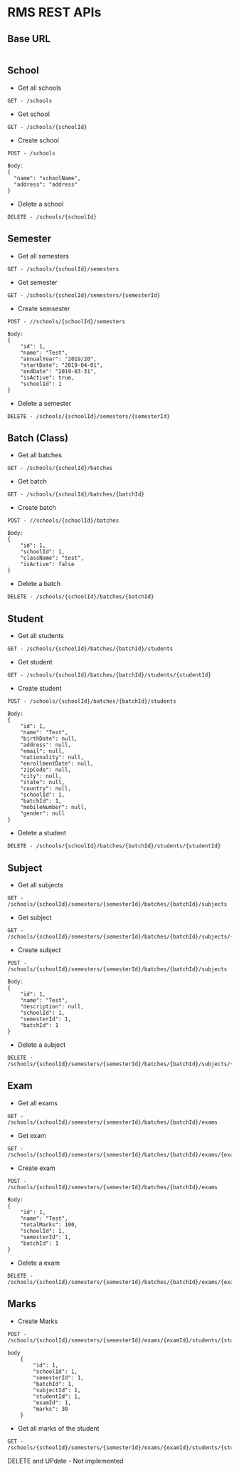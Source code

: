 # RMS REST APIs

## Base URL
```

```

##  School

- Get all schools   
```
GET - /schools
```

- Get school
```
GET - /schools/{schoolId}
```

- Create school
```
POST - /schools

Body:
{
  "name": "schoolName",
  "address": "address"
}
```

- Delete a school 
```
DELETE - /schools/{schoolId}
```


##  Semester

- Get all semesters   
```
GET - /schools/{schoolId}/semesters
```

- Get semester
```
GET - /schools/{schoolId}/semesters/{semesterId}
```

- Create semsester
```
POST - //schools/{schoolId}/semesters

Body:
{
    "id": 1,
    "name": "Test",
    "annualYear": "2019/20",
    "startDate": "2019-04-01",
    "endDate": "2019-03-31",
    "isActive": true,
    "schoolId": 1
}
```

- Delete a semester 
```
DELETE - /schools/{schoolId}/semesters/{semesterId}
```

##  Batch (Class)


- Get all batches   
```
GET - /schools/{schoolId}/batches
```

- Get batch
```
GET - /schools/{schoolId}/batches/{batchId}
```

- Create batch
```
POST - //schools/{schoolId}/batches

Body:
{
    "id": 1,
    "schoolId": 1,
    "className": "test",
    "isActive": false
}
```

- Delete a batch 
```
DELETE - /schools/{schoolId}/batches/{batchId}
```

## Student

- Get all students   
```
GET - /schools/{schoolId}/batches/{batchId}/students
```

- Get student
```
GET - /schools/{schoolId}/batches/{batchId}/students/{studentId}
```

- Create student
```
POST - /schools/{schoolId}/batches/{batchId}/students

Body:
{
    "id": 1,
    "name": "Test",
    "birthDate": null,
    "address": null,
    "email": null,
    "nationality": null,
    "enrollmentDate": null,
    "zipCode": null,
    "city": null,
    "state": null,
    "country": null,
    "schoolId": 1,
    "batchId": 1,
    "mobileNumber": null,
    "gender": null
}
```

- Delete a student 
```
DELETE - /schools/{schoolId}/batches/{batchId}/students/{studentId}
```

## Subject

- Get all subjects   
```
GET - /schools/{schoolId}/semesters/{semesterId}/batches/{batchId}/subjects
```

- Get subject
```
GET - /schools/{schoolId}/semesters/{semesterId}/batches/{batchId}/subjects/{subjectId}
```

- Create subject
```
POST - /schools/{schoolId}/semesters/{semesterId}/batches/{batchId}/subjects

Body:
{
    "id": 1,
    "name": "Test",
    "description": null,
    "schoolId": 1,
    "semesterId": 1,
    "batchId": 1
}
```

- Delete a subject 
```
DELETE - /schools/{schoolId}/semesters/{semesterId}/batches/{batchId}/subjects/{subjectId}
```

## Exam 

- Get all exams   
```
GET - /schools/{schoolId}/semesters/{semesterId}/batches/{batchId}/exams
```

- Get exam
```
GET - /schools/{schoolId}/semesters/{semesterId}/batches/{batchId}/exams/{examId}
```

- Create exam
```
POST - /schools/{schoolId}/semesters/{semesterId}/batches/{batchId}/exams

Body:
{
    "id": 1,
    "name": "Test",
    "totalMarks": 100,
    "schoolId": 1,
    "semesterId": 1,
    "batchId": 1
}
```

- Delete a exam 
```
DELETE - /schools/{schoolId}/semesters/{semesterId}/batches/{batchId}/exams/{examId}
```

## Marks

- Create Marks

```
POST - /schools/{schoolId}/semesters/{semesterId}/exams/{examId}/students/{studentId}/marks

body
    {
        "id": 1,
        "schoolId": 1,
        "semesterId": 1,
        "batchId": 1,
        "subjectId": 1,
        "studentId": 1,
        "examId": 1,
        "marks": 30
    }
```

- Get all marks of the student
```
GET - /schools/{schoolId}/semesters/{semesterId}/exams/{examId}/students/{studentId}/marks
```

DELETE and UPdate - Not implemented
